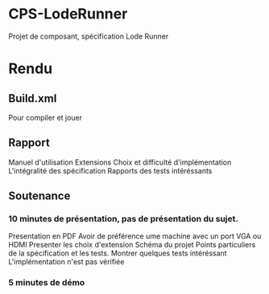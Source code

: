 # CPS-LodeRunner

Projet de composant, spécification
Lode Runner


# Rendu
## Build.xml
Pour compiler et jouer

## Rapport 
Manuel d'utilisation
Extensions
Choix et difficulté d'implémentation
L'intégralité des spécification
Rapports des tests intéréssants

## Soutenance

### 10 minutes de présentation, pas de présentation du sujet. 
Presentation en PDF
Avoir de préférence ume machine avec un port VGA ou HDMI
Presenter les choix d'extension
Schéma du projet
Points particuliers de la spécification et les tests.
Montrer quelques tests intéréssant
L'implémentation n'est pas vérifiée

### 5 minutes de démo 
